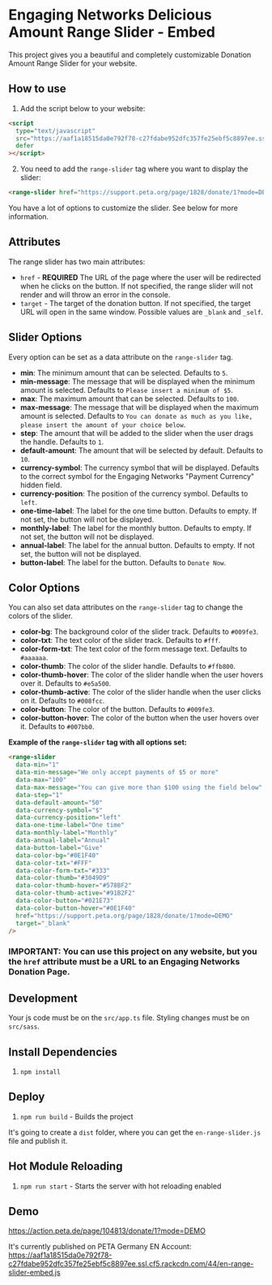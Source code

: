 # Engaging Networks Delicious Amount Range Slider - Embed

This project gives you a beautiful and completely customizable Donation Amount Range Slider for your website.

## How to use

1. Add the script below to your website:

```html
<script
  type="text/javascript"
  src="https://aaf1a18515da0e792f78-c27fdabe952dfc357fe25ebf5c8897ee.ssl.cf5.rackcdn.com/44/en-range-slider-embed.js"
  defer
></script>
```

2. You need to add the `range-slider` tag where you want to display the slider:

```html
<range-slider href="https://support.peta.org/page/1828/donate/1?mode=DEMO" />
```

You have a lot of options to customize the slider. See below for more information.

## Attributes

The range slider has two main attributes:

- `href` - **REQUIRED** The URL of the page where the user will be redirected when he clicks on the button. If not specified, the range slider will not render and will throw an error in the console.
- `target` - The target of the donation button. If not specified, the target URL will open in the same window. Possible values are `_blank` and `_self`.

## Slider Options

Every option can be set as a data attribute on the `range-slider` tag.

- **min**: The minimum amount that can be selected. Defaults to `5`.
- **min-message**: The message that will be displayed when the minimum amount is selected. Defaults to `Please insert a minimum of $5`.
- **max**: The maximum amount that can be selected. Defaults to `100`.
- **max-message**: The message that will be displayed when the maximum amount is selected. Defaults to `You can donate as much as you like, please insert the amount of your choice below`.
- **step**: The amount that will be added to the slider when the user drags the handle. Defaults to `1`.
- **default-amount**: The amount that will be selected by default. Defaults to `10`.
- **currency-symbol**: The currency symbol that will be displayed. Defaults to the correct symbol for the Engaging Networks "Payment Currency" hidden field.
- **currency-position**: The position of the currency symbol. Defaults to `left`.
- **one-time-label**: The label for the one time button. Defaults to empty. If not set, the button will not be displayed.
- **monthly-label**: The label for the monthly button. Defaults to empty. If not set, the button will not be displayed.
- **annual-label**: The label for the annual button. Defaults to empty. If not set, the button will not be displayed.
- **button-label**: The label for the button. Defaults to `Donate Now`.

## Color Options

You can also set data attributes on the `range-slider` tag to change the colors of the slider.

- **color-bg**: The background color of the slider track. Defaults to `#009fe3`.
- **color-txt**: The text color of the slider track. Defaults to `#fff`.
- **color-form-txt**: The text color of the form message text. Defaults to `#aaaaaa`.
- **color-thumb**: The color of the slider handle. Defaults to `#ffb800`.
- **color-thumb-hover**: The color of the slider handle when the user hovers over it. Defaults to `#e5a500`.
- **color-thumb-active**: The color of the slider handle when the user clicks on it. Defaults to `#008fcc`.
- **color-button**: The color of the button. Defaults to `#009fe3`.
- **color-button-hover**: The color of the button when the user hovers over it. Defaults to `#007bb0`.

**Example of the `range-slider` tag with all options set:**

```html
<range-slider
  data-min="1"
  data-min-message="We only accept payments of $5 or more"
  data-max="100"
  data-max-message="You can give more than $100 using the field below"
  data-step="1"
  data-default-amount="50"
  data-currency-symbol="$"
  data-currency-position="left"
  data-one-time-label="One time"
  data-monthly-label="Monthly"
  data-annual-label="Annual"
  data-button-label="Give"
  data-color-bg="#0E1F40"
  data-color-txt="#FFF"
  data-color-form-txt="#333"
  data-color-thumb="#3049D9"
  data-color-thumb-hover="#578BF2"
  data-color-thumb-active="#91B2F2"
  data-color-button="#021E73"
  data-color-button-hover="#0E1F40"
  href="https://support.peta.org/page/1828/donate/1?mode=DEMO"
  target="_blank"
/>
```

### IMPORTANT: You can use this project on any website, but you the `href` attribute must be a URL to an Engaging Networks Donation Page.

## Development

Your js code must be on the `src/app.ts` file. Styling changes must be on `src/sass`.

## Install Dependencies

1. `npm install`

## Deploy

1. `npm run build` - Builds the project

It's going to create a `dist` folder, where you can get the `en-range-slider.js` file and publish it.

## Hot Module Reloading

1. `npm run start` - Starts the server with hot reloading enabled

## Demo

https://action.peta.de/page/104813/donate/1?mode=DEMO

It's currently published on PETA Germany EN Account:  
https://aaf1a18515da0e792f78-c27fdabe952dfc357fe25ebf5c8897ee.ssl.cf5.rackcdn.com/44/en-range-slider-embed.js
